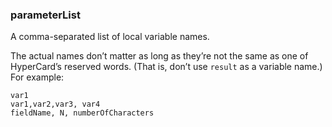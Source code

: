 ### parameterList

A comma-separated list of local variable names. 

The actual names don’t matter as long as they’re not the same as one of HyperCard’s reserved words. (That is, don’t use `result` as a variable name.) For example:

```
var1
var1,var2,var3, var4
fieldName, N, numberOfCharacters
```

